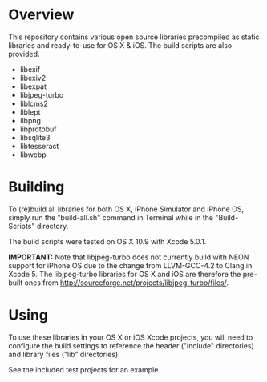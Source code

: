 Overview
========

This repository contains various open source libraries precompiled as static libraries and ready-to-use for OS X & iOS. The build scripts are also provided.

* libexif
* libexiv2
* libexpat
* libjpeg-turbo
* liblcms2
* liblept
* libpng
* libprotobuf
* libsqlite3
* libtesseract
* libwebp

Building
========

To (re)build all libraries for both OS X, iPhone Simulator and iPhone OS, simply run the "build-all.sh" command in Terminal while in the "Build-Scripts" directory.

The build scripts were tested on OS X 10.9 with Xcode 5.0.1.

**IMPORTANT:** Note that libjpeg-turbo does not currently build with NEON support for iPhone OS due to the change from LLVM-GCC-4.2 to Clang in Xcode 5. The libjpeg-turbo libraries for OS X and iOS are therefore the pre-built ones from http://sourceforge.net/projects/libjpeg-turbo/files/.

Using
=====

To use these libraries in your OS X or iOS Xcode projects, you will need to configure the build settings to reference the header ("include" directories) and library files ("lib" directories).

See the included test projects for an example.
